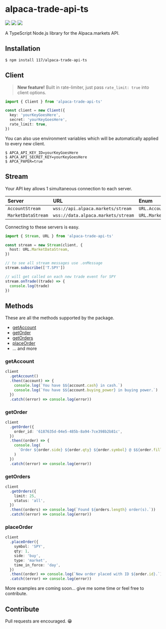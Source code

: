 # alpaca-trade-api-ts

![](https://img.shields.io/github/package-json/v/117/alpaca-trade-api-ts?color=196DFF&style=flat-square)
![](https://img.shields.io/static/v1?label=written%20in&message=TypeScript&color=6575ff&style=flat-square)
![](https://img.shields.io/static/v1?label=code%20style&message=prettier&color=ff51bc&style=flat-square)

A TypeScript Node.js library for the Alpaca.markets API.

## Installation

```console
$ npm install 117/alpaca-trade-api-ts
```

## Client

> **New feature!** Built in rate-limiter, just pass `rate_limit: true` into client options.

```typescript
import { Client } from 'alpaca-trade-api-ts'

const client = new Client({
  key: 'yourKeyGoesHere',
  secret: 'yourKeyGoesHere',
  rate_limit: true,
})
```

You can also use environment variables which will be automatically applied to
every new client.

```console
$ APCA_API_KEY_ID=yourKeyGoesHere
$ APCA_API_SECRET_KEY=yourKeyGoesHere
$ APCA_PAPER=true
```

## Stream

Your API key allows 1 simultaneous connection to each server.

| Server             | URL                                | Enum                   |
| :----------------- | :--------------------------------- | :--------------------- |
| `AccountStream`    | `wss://api.alpaca.markets/stream`  | `URL.AccountStream`    |
| `MarketDataStream` | `wss://data.alpaca.markets/stream` | `URL.MarketDataStream` |

Connecting to these servers is easy.

```typescript
import { Stream, URL } from 'alpaca-trade-api-ts'

const stream = new Stream(client, {
  host: URL.MarketDataStream,
})

// to see all stream messages use .onMessage
stream.subscribe(['T.SPY'])

// will get called on each new trade event for SPY
stream.onTrade((trade) => {
  console.log(trade)
})
```

## Methods

These are all the methods supported by the package.

- [getAccount](#getAccount)  
- [getOrder](#getOrder)  
- [getOrders](#getOrders)  
- [placeOrder](#placeOrder)  
- ... and more

### getAccount

```typescript
client
  .getAccount()
  .then((account) => {
    console.log(`You have $${account.cash} in cash.`)
    console.log(`You have $${account.buying_power} in buying power.`)
  })
  .catch((error) => console.log(error))
```

### getOrder

```typescript
client
  .getOrder({
    order_id: '6187635d-04e5-485b-8a94-7ce398b2b81c',
  })
  .then((order) => {
    console.log(
      `Order ${order.side} ${order.qty} ${order.symbol} @ $${order.filled_avg_price}.`
    )
  })
  .catch((error) => console.log(error))
```

### getOrders

```typescript
client
  .getOrders({
    limit: 25,
    status: 'all',
  })
  .then((orders) => console.log(`Found ${orders.length} order(s).`))
  .catch((error) => console.log(error))
```

### placeOrder

```typescript
client
  .placeOrder({
    symbol: 'SPY',
    qty: 1,
    side: 'buy',
    type: 'market',
    time_in_force: 'day',
  })
  .then((order) => console.log(`New order placed with ID ${order.id}.`))
  .catch((error) => console.log(error))
```

More examples are coming soon... give me some time or feel free to contribute.

## Contribute

Pull requests are encouraged. 😁
